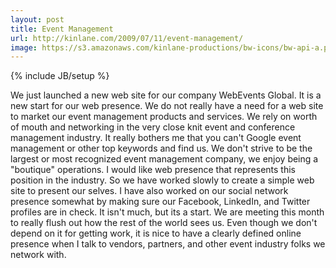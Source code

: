 ```yaml
---
layout: post
title: Event Management
url: http://kinlane.com/2009/07/11/event-management/
image: https://s3.amazonaws.com/kinlane-productions/bw-icons/bw-api-a.png
---
```

{% include JB/setup %}
We just launched a new web site for our company WebEvents Global. It is a new start for our web presence. We do not really have a need for a web site to market our event management products and services.
We rely on worth of mouth and networking in the very close knit event and conference management industry.
It really bothers me that you can't Google event management or other top keywords and find us. We don't strive to be the largest or most recognized event management company, we enjoy being a "boutique" operations. I would like  web presence that represents this position in the industry.
So we have worked slowly to create a simple web site to present our selves. I have also worked on our social network presence somewhat by making sure our Facebook, LinkedIn, and Twitter profiles are in check.
It isn't much, but its a start. We are meeting this month to really flush out how the rest of the world sees us.
Even though we don't depend on it for getting work, it is nice to have a clearly defined online presence when I talk to vendors, partners, and other event industry folks we network with.
